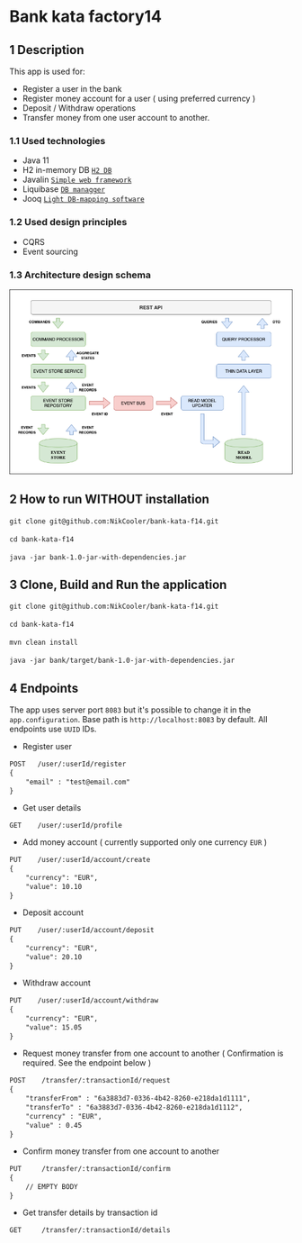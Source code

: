 # Bank kata factory14

## 1 Description
This app is used for:
- Register a user in the bank
- Register money account for a user ( using preferred currency )
- Deposit / Withdraw operations
- Transfer money from one user account to another.

### 1.1 Used technologies

- Java 11
- H2 in-memory DB [`H2 DB`](https://www.h2database.com/html/main.html)
- Javalin [`Simple web framework`](https://javalin.io)
- Liquibase [`DB managger`](https://www.liquibase.org/)
- Jooq [`Light DB-mapping software`](https://www.jooq.org/)

### 1.2 Used design principles

- CQRS
- Event sourcing

### 1.3 Architecture design schema

![image](cqrs_schema.png)

## 2 How to run WITHOUT installation

```
git clone git@github.com:NikCooler/bank-kata-f14.git

cd bank-kata-f14

java -jar bank-1.0-jar-with-dependencies.jar
```

## 3 Clone, Build and Run the application

```
git clone git@github.com:NikCooler/bank-kata-f14.git

cd bank-kata-f14

mvn clean install

java -jar bank/target/bank-1.0-jar-with-dependencies.jar
```

## 4 Endpoints

The app uses server port `8083` but it's possible to change it in the `app.configuration`.
Base path is `http://localhost:8083` by default.
All endpoints use `UUID` IDs.

- Register user
```
POST   /user/:userId/register
{
    "email" : "test@email.com"
}
```
- Get user details
```
GET    /user/:userId/profile
```
- Add money account ( currently supported only one currency `EUR` )
```
PUT    /user/:userId/account/create
{
	"currency": "EUR",
	"value": 10.10
}
```
- Deposit account
```
PUT    /user/:userId/account/deposit
{
	"currency": "EUR",
	"value": 20.10
}
```
- Withdraw account
```
PUT    /user/:userId/account/withdraw
{
	"currency": "EUR",
	"value": 15.05
}
```
- Request money transfer from one account to another ( Confirmation is required. See the endpoint below )
```
POST    /transfer/:transactionId/request
{
	"transferFrom" : "6a3883d7-0336-4b42-8260-e218da1d1111",
	"transferTo" : "6a3883d7-0336-4b42-8260-e218da1d1112",
	"currency" : "EUR",
	"value" : 0.45
}
```
- Confirm money transfer from one account to another
```
PUT     /transfer/:transactionId/confirm
{
    // EMPTY BODY
}
```
- Get transfer details by transaction id
```
GET     /transfer/:transactionId/details
```